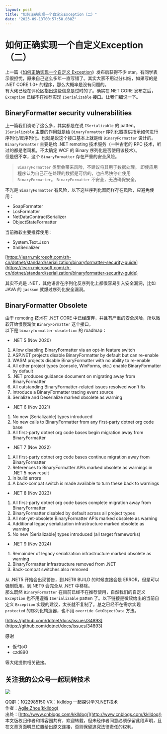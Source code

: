 ```yaml
---
layout: post
title: "如何正确实现一个自定义Exception（二）"
date: "2023-09-13T00:57:58.038Z"
---
```

如何正确实现一个自定义Exception（二）
=======================

上一篇《[如何正确实现一个自定义 Exception](https://www.cnblogs.com/kklldog/p/how-to-design-exception.html)》发布后获得不少 star。有同学表示很担忧，原来自己这么多年一直写错了。其实大家不用过分纠结，如果写的是 .NET CORE 1.0+ 的程序，那么大概率是没有问题的。  
有大佬已经在评论区指出这些信息是过时的了。确实在.NET CORE 发布之后，`Exception` 已经不在推荐实现 `ISerializable` 接口。让我们细说一下。

BinaryFormatter security vulnerabilities
----------------------------------------

上一篇我们谈论了这么多，其实都是在说 `ISerializable` 的 patten。`ISerializable` 主要的作用就是给 `BinaryFormatter` 序列化器提供指示如何进行序列化/反序列化。也就是说这个接口基本上就是给 `BinaryFormatter` 设计的。`BinaryFormatter` 主要是给 .NET remoting 技术服务（一种古老的 RPC 技术，听过的都是老司机，不太确定 WCF 的 Binary 序列化是否使用该技术）。  
但是很不幸，这个 `BinaryFormatter` 存在严重的安全风险。

> `BinaryFormatter` 类型会带来风险，不建议将其用于数据处理。 即使应用程序认为自己正在处理的数据是可信的，也应尽快停止使用 `BinaryFormatter`。 `BinaryFormatter` 不安全，无法确保安全。

不光是 `BinaryFormatter` 有风险，以下这些序列化器同样存在风险，应避免使用：

*   SoapFormatter
*   LosFormatter
*   NetDataContractSerializer
*   ObjectStateFormatter

当前微软主要推荐使用：

*   System.Text.Json
*   XmlSerializer

[https://learn.microsoft.com/zh-cn/dotnet/standard/serialization/binaryformatter-security-guide](https://learn.microsoft.com/zh-cn/dotnet/standard/serialization/binaryformatter-security-guide)

其实不光是 .NET，其他语言在序列化反序列化上都很容易引入安全漏洞，比如 JAVA 的 `jackson` 就爆过序列化安全漏洞。

BinaryFormatter Obsolete
------------------------

由于 remoting 技术在 .NET CORE 中已经废弃，并且有严重的安全风险，所以微软开始慢慢淘汰 `BinaryFormatter` 这个接口。  
以下是 `binaryformatter-obsoletion` 的 roadmap：

*   .NET 5 (Nov 2020)

1.  Allow disabling BinaryFormatter via an opt-in feature switch
2.  ASP.NET projects disable BinaryFormatter by default but can re-enable
3.  WASM projects disable BinaryFormatter with no ability to re-enable
4.  All other project types (console, WinForms, etc.) enable BinaryFormatter by default
5.  .NET produces guidance document on migrating away from BinaryFormatter
6.  All outstanding BinaryFormatter-related issues resolved won't fix
7.  Introduce a BinaryFormatter tracing event source
8.  Serialize and Deserialize marked obsolete as warning

*   .NET 6 (Nov 2021)

1.  No new \[Serializable\] types introduced
2.  No new calls to BinaryFormatter from any first-party dotnet org code base
3.  All first-party dotnet org code bases begin migration away from BinaryFormatter

*   .NET 7 (Nov 2022)

1.  All first-party dotnet org code bases continue migration away from BinaryFormatter
2.  References to BinaryFormatter APIs marked obsolete as warnings in .NET 5 now result
3.  in build errors
4.  A back-compat switch is made available to turn these back to warnings

*   .NET 8 (Nov 2023)

1.  All first-party dotnet org code bases complete migration away from BinaryFormatter
2.  BinaryFormatter disabled by default across all project types
3.  All not-yet-obsolete BinaryFormatter APIs marked obsolete as warning
4.  Additional legacy serialization infrastructure marked obsolete as warning
5.  No new \[Serializable\] types introduced (all target frameworks)

*   .NET 9 (Nov 2024)

1.  Remainder of legacy serialization infrastructure marked obsolete as warning
2.  BinaryFormatter infrastructure removed from .NET
3.  Back-compat switches also removed

从 .NET5 开始会出现警告，到.NET6 BUILD 的时候直接会是 ERROR，但是可以强制启用。到.NET9 会完全从 .NET 中移除。  
那么既然 `BinaryFormatter` 在目前已经不在推荐使用，自然我们的自定义 `Exception` 也不用遵循 `ISerializable` patten 了。以下链接是微软给出的当前自定义 `Exception` 实现的建议，太长就不复制了。总之已经不在需求实现 `protected` 的序列化构造器，也不用 `override GetObjectData` 方法。

[https://github.com/dotnet/docs/issues/34893](https://github.com/dotnet/docs/issues/34893)

感谢

*   饭勺oO
*   czd890

等大佬提供相关链接。

关注我的公众号一起玩转技术
-------------

![](https://static.xbaby.xyz/qrcode.jpg)

QQ群：1022985150 VX：kklldog 一起探讨学习.NET技术  
作者：[Agile.Zhou(kklldog)](http://www.cnblogs.com/kklldog)  
出处：[http://www.cnblogs.com/kklldog/](http://www.cnblogs.com/kklldog/)  
本文版权归作者和博客园共有，欢迎转载，但未经作者同意必须保留此段声明，且在文章页面明显位置给出原文连接，否则保留追究法律责任的权利。